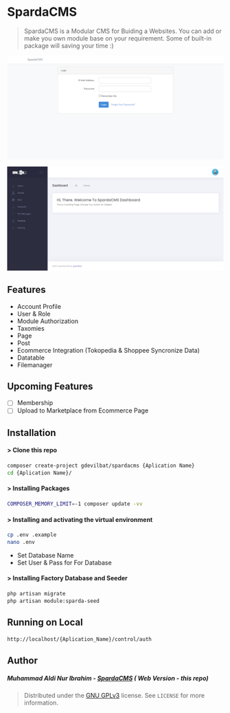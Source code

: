 # SpardaCMS

> SpardaCMS is a Modular CMS for Buiding a Websites. You can add or make you own module base on your requirement. Some of built-in package will saving your time :)

![login page v1](public/images/login.png)

![dashboard v1](public/images/dashboard.png)

## Features

- Account Profile
- User & Role
- Module Authorization
- Taxomies
- Page
- Post
- Ecommerce Integration (Tokopedia & Shoppee Syncronize Data)
- Datatable
- Filemanager

## Upcoming Features

- [ ] Membership
- [ ] Upload to Marketplace from Ecommerce Page

## Installation

#### > Clone this repo

```sh
composer create-project gdevilbat/spardacms {Aplication Name}
cd {Aplication Name}/
```

#### > Installing Packages

```sh
COMPOSER_MEMORY_LIMIT=-1 composer update -vv
```

#### > Installing and activating the virtual environment

```sh
cp .env .example
nano .env
```

- Set Database Name
- Set User & Pass for For Database

#### > Installing Factory Database and Seeder

```sh
php artisan migrate
php artisan module:sparda-seed
```

## Running on Local

```sh
http://localhost/{Aplication_Name}/control/auth
```

## Author

##### Muhammad Aldi Nur Ibrahim - [SpardaCMS](https://github.com/gdevilbat/SpardanCMS) ( Web Version - this repo)

> Distributed under the [GNU GPLv3](https://choosealicense.com/licenses/gpl-3.0/) license. See `LICENSE` for more information.
